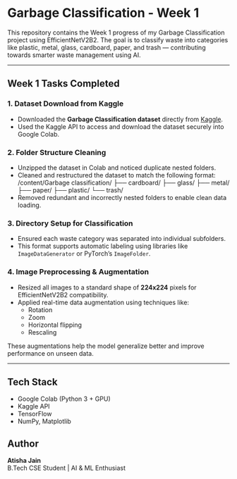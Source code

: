 # Garbage Classification - Week 1

This repository contains the Week 1 progress of my Garbage Classification project using EfficientNetV2B2. The goal is to classify waste into categories like plastic, metal, glass, cardboard, paper, and trash — contributing towards smarter waste management using AI.

---

## Week 1 Tasks Completed

### 1. Dataset Download from Kaggle
- Downloaded the **Garbage Classification dataset** directly from [Kaggle](https://www.kaggle.com/).
- Used the Kaggle API to access and download the dataset securely into Google Colab.

### 2. Folder Structure Cleaning
- Unzipped the dataset in Colab and noticed duplicate nested folders.
- Cleaned and restructured the dataset to match the following format:
  /content/Garbage classification/
  ├── cardboard/
  ├── glass/
  ├── metal/
  ├── paper/
  ├── plastic/
  └── trash/
- Removed redundant and incorrectly nested folders to enable clean data loading.

### 3. Directory Setup for Classification
- Ensured each waste category was separated into individual subfolders.
- This format supports automatic labeling using libraries like `ImageDataGenerator` or PyTorch’s `ImageFolder`.

### 4. Image Preprocessing & Augmentation
- Resized all images to a standard shape of **224x224** pixels for EfficientNetV2B2 compatibility.
- Applied real-time data augmentation using techniques like:
  - Rotation
  - Zoom
  - Horizontal flipping
  - Rescaling

These augmentations help the model generalize better and improve performance on unseen data.

---

## Tech Stack
- Google Colab (Python 3 + GPU)
- Kaggle API
- TensorFlow
- NumPy, Matplotlib

## Author
**Atisha Jain**  
B.Tech CSE Student | AI & ML Enthusiast

